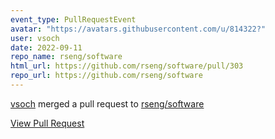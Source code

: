 ```yaml
---
event_type: PullRequestEvent
avatar: "https://avatars.githubusercontent.com/u/814322?"
user: vsoch
date: 2022-09-11
repo_name: rseng/software
html_url: https://github.com/rseng/software/pull/303
repo_url: https://github.com/rseng/software
---
```


<a href='https://github.com/vsoch' target='_blank'>vsoch</a> merged a pull request to <a href='https://github.com/rseng/software' target='_blank'>rseng/software</a>

<a href='https://github.com/rseng/software/pull/303' target='_blank'>View Pull Request</a>